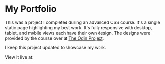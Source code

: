 # My Portfolio

This was a project I completed during an advanced CSS course. It's a single static page highlighting my best work. It's fully responsive with desktop, tablet, and mobile views each have their own design. The designs were provided by the course over at [The Odin Project](https://www.theodinproject.com/lessons/advanced-html-and-css-personal-portfolio).

I keep this project updated to showcase my work.

View it live at: 